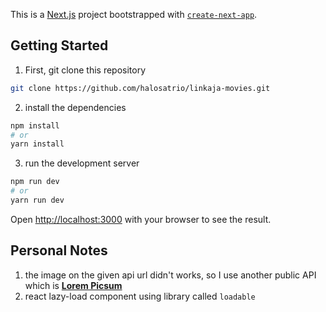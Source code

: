 This is a [Next.js](https://nextjs.org/) project bootstrapped with [`create-next-app`](https://github.com/vercel/next.js/tree/canary/packages/create-next-app).

## Getting Started

1. First, git clone this repository

```bash
git clone https://github.com/halosatrio/linkaja-movies.git
```

2. install the dependencies

```bash
npm install
# or
yarn install
```

3. run the development server

```bash
npm run dev
# or
yarn run dev
```

Open [http://localhost:3000](http://localhost:3000) with your browser to see the result.

## Personal Notes

1. the image on the given api url didn't works, so I use another public API which is **[Lorem Picsum](https://picsum.photos/)**
2. react lazy-load component using library called `loadable`
